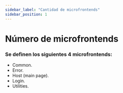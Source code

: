 ```yaml
---
sidebar_label: "Cantidad de microfrontends"
sidebar_position: 1
---
```


# Número de microfrontends​

### Se definen los siguientes 4 microfrontends:​

- Common.​
- Error.
- Host (main page).​
- Login.
- Utilities.​
